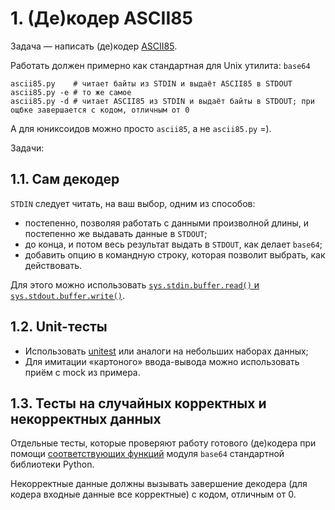 # 1. (Де)кодер ASCII85

Задача — написать (де)кодер [ASCII85](https://en.wikipedia.org/wiki/Ascii85).

Работать должен примерно как стандартная для Unix утилита: `base64`

```
ascii85.py    # читает байты из STDIN и выдаёт ASCII85 в STDOUT
ascii85.py -e # то же самое
ascii85.py -d # читает ASCII85 из STDIN и выдаёт байты в STDOUT; при ощбке завершается с кодом, отличным от 0
```

А для юниксоидов можно просто `ascii85`, а не `ascii85.py` =).

Задачи:

## 1.1. Сам декодер

`STDIN` следует читать, на ваш выбор, одним из способов:

- постепенно, позволяя работать с данными произволной длины, и постепенно же выдавать данные в `STDOUT`;
- до конца, и потом весь результат выдать в `STDOUT`, как делает `base64`;
- добавить опцию в командную строку, которая позволит выбрать, как действовать.

Для этого можно использовать [`sys.stdin.buffer.read()` и `sys.stdout.buffer.write()`](https://docs.python.org/3/glossary.html#term-binary-file).

## 1.2. Unit-тесты

- Использовать [unitest](https://docs.python.org/3/library/unittest.html) или аналоги на небольших наборах данных;
- Для имитации «картоного» ввода-вывода можно использовать приём с mock из примера.

## 1.3. Тесты на случайных корректных и некорректных данных

Отдельные тесты, которые проверяют работу готового (де)кодера при помощи [соответствующих функций](https://docs.python.org/3/library/base64.html#base64.a85encode)
модуля `base64` стандартной библиотеки Python.

Некорректные данные должны вызывать завершение декодера (для кодера входные данные все корректные) с кодом, отличным от 0.

